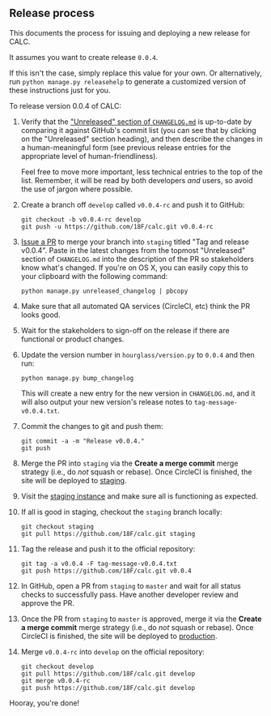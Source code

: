 ## Release process

This documents the process for issuing and deploying a new
release for CALC.

It assumes you want to create release `0.0.4`.

If this isn't the case, simply replace this value for your own. Or
alternatively, run `python manage.py releasehelp` to generate a
customized version of these instructions just for you.

To release version 0.0.4 of CALC:

1.  Verify that the ["Unreleased" section of `CHANGELOG.md`][unreleased]
    is up-to-date by comparing it against GitHub's commit list (you can
    see that by clicking on the "Unreleased" section heading), and then
    describe the changes in a human-meaningful form (see previous release
    entries for the appropriate level of human-friendliness).

    Feel free to move more important, less technical entries to the top
    of the list. Remember, it will be read by both developers *and* users,
    so avoid the use of jargon where possible.

2.  Create a branch off `develop` called `v0.0.4-rc` and push it to
    GitHub:

    ```
    git checkout -b v0.0.4-rc develop
    git push -u https://github.com/18F/calc.git v0.0.4-rc
    ```

3.  [Issue a PR][pr] to merge your branch into `staging` titled
    "Tag and release v0.0.4". Paste in the latest changes from the
    topmost "Unreleased" section of `CHANGELOG.md` into the
    description of the PR so stakeholders know what's changed. If you're
    on OS X, you can easily copy this to your clipboard with the following
    command:

    ```
    python manage.py unreleased_changelog | pbcopy
    ```

4.  Make sure that all automated QA services (CircleCI, etc) think
    the PR looks good.

5.  Wait for the stakeholders to sign-off on the release if there are
    functional or product changes.

6.  Update the version number in `hourglass/version.py` to `0.0.4` and then
    run:

    ```
    python manage.py bump_changelog
    ```

    This will create a new entry for the new version in `CHANGELOG.md`,
    and it will also output your new version's release notes to
    `tag-message-v0.0.4.txt`.

7.  Commit the changes to git and push them:

    ```
    git commit -a -m "Release v0.0.4."
    git push
    ```

8.  Merge the PR into `staging` via the **Create a merge commit** merge
    strategy (i.e., do *not* squash or rebase). Once CircleCI is finished,
    the site will be deployed to [staging][staging].

9.  Visit the [staging instance][staging] and make sure all is functioning as
    expected.

10. If all is good in staging, checkout the `staging` branch locally:

    ```
    git checkout staging
    git pull https://github.com/18F/calc.git staging
    ```

11. Tag the release and push it to the official repository:

    ```
    git tag -a v0.0.4 -F tag-message-v0.0.4.txt
    git push https://github.com/18F/calc.git v0.0.4
    ```

12. In GitHub, open a PR from `staging` to `master` and wait for all status
    checks to successfully pass. Have another developer review and approve
    the PR.

13. Once the PR from `staging` to `master` is approved, merge it via the
    **Create a merge commit** merge strategy (i.e., do *not* squash or rebase).
    Once CircleCI is finished, the site will be deployed to
    [production][production].

14. Merge `v0.0.4-rc` into `develop` on the official repository:

    ```
    git checkout develop
    git pull https://github.com/18F/calc.git develop
    git merge v0.0.4-rc
    git push https://github.com/18F/calc.git develop
    ```

Hooray, you're done!

[unreleased]: https://github.com/18F/calc/blob/develop/CHANGELOG.md#unreleased
[pr]: https://github.com/18F/calc/compare/master...v0.0.4-rc
[staging]: https://calc-staging.app.cloud.gov
[production]: https://calc.gsa.gov
